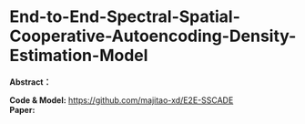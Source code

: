 # End-to-End-Spectral-Spatial-Cooperative-Autoencoding-Density-Estimation-Model
**Abstract：** <br />


**Code & Model:**  https://github.com/majitao-xd/E2E-SSCADE <br />
**Paper:** 
